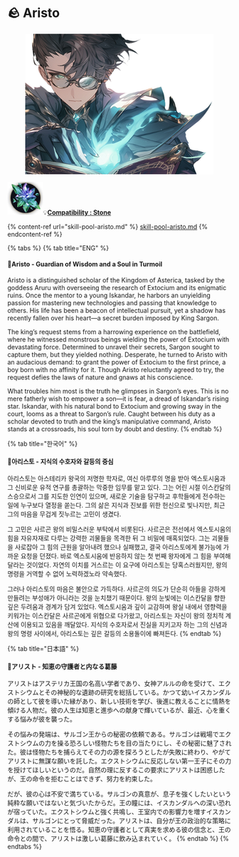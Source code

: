 # 🪨 Aristo

<figure><img src="../../../../.gitbook/assets/Hero_Aristo002.png" alt=""><figcaption></figcaption></figure>

![](../../../../.gitbook/assets/Icon_Property_Stone.png)💡[**Compatibility : S**](../../stats/elemental-bonus-damage.md)[**tone**](../../stats/elemental-bonus-damage.md)

{% content-ref url="skill-pool-aristo.md" %}
[skill-pool-aristo.md](skill-pool-aristo.md)
{% endcontent-ref %}

{% tabs %}
{% tab title="ENG" %}
#### 📒Aristo - Guardian of Wisdom and a Soul in Turmoil

Aristo is a distinguished scholar of the Kingdom of Asterica, tasked by the goddess Aruru with overseeing the research of Extocium and its enigmatic ruins. Once the mentor to a young Iskandar, he harbors an unyielding passion for mastering new technologies and passing that knowledge to others. His life has been a beacon of intellectual pursuit, yet a shadow has recently fallen over his heart—a secret burden imposed by King Sargon.

The king’s request stems from a harrowing experience on the battlefield, where he witnessed monstrous beings wielding the power of Extocium with devastating force. Determined to unravel their secrets, Sargon sought to capture them, but they yielded nothing. Desperate, he turned to Aristo with an audacious demand: to grant the power of Extocium to the first prince, a boy born with no affinity for it. Though Aristo reluctantly agreed to try, the request defies the laws of nature and gnaws at his conscience.

What troubles him most is the truth he glimpses in Sargon’s eyes. This is no mere fatherly wish to empower a son—it is fear, a dread of Iskandar’s rising star. Iskandar, with his natural bond to Extocium and growing sway in the court, looms as a threat to Sargon’s rule. Caught between his duty as a scholar devoted to truth and the king’s manipulative command, Aristo stands at a crossroads, his soul torn by doubt and destiny.
{% endtab %}

{% tab title="한국어" %}
#### 📒아리스토 - 지식의 수호자와 갈등의 중심

아리스토는 아스테리카 왕국의 저명한 학자로, 여신 아루루의 명을 받아 엑스토시움과 그 신비로운 유적 연구를 총괄하는 막중한 임무를 맡고 있다. 그는 어린 시절 이스칸달의 스승으로서 그를 지도한 인연이 있으며, 새로운 기술을 탐구하고 후학들에게 전수하는 일에 누구보다 열정을 쏟는다. 그의 삶은 지식과 진보를 위한 헌신으로 빛나지만, 최근 그의 마음을 무겁게 짓누르는 고민이 생겼다.

그 고민은 사르곤 왕의 비밀스러운 부탁에서 비롯된다. 사르곤은 전선에서 엑스토시움의 힘을 자유자재로 다루는 강력한 괴물들을 목격한 뒤 그 비밀에 매혹되었다. 그는 괴물들을 사로잡아 그 힘의 근원을 알아내려 했으나 실패했고, 결국 아리스토에게 불가능에 가까운 요청을 던졌다. 바로 엑스토시움에 반응하지 않는 첫 번째 왕자에게 그 힘을 부여해 달라는 것이었다. 자연의 이치를 거스르는 이 요구에 아리스토는 당혹스러웠지만, 왕의 명령을 거역할 수 없어 노력하겠노라 약속했다.

그러나 아리스토의 마음은 불안으로 가득하다. 사르곤의 의도가 단순히 아들을 강하게 만들려는 부성애가 아니라는 것을 눈치챘기 때문이다. 왕의 눈빛에는 이스칸달을 향한 깊은 두려움과 경계가 담겨 있었다. 엑스토시움과 깊이 교감하며 왕실 내에서 영향력을 키워가는 이스칸달은 사르곤에게 위협으로 다가왔고, 아리스토는 자신이 왕의 정치적 계산에 이용되고 있음을 깨달았다. 지식의 수호자로서 진실을 지키고자 하는 그의 신념과 왕의 명령 사이에서, 아리스토는 깊은 갈등의 소용돌이에 빠져든다.
{% endtab %}

{% tab title="日本語" %}
#### 📒アリスト - 知恵の守護者と内なる葛藤

アリストはアステリカ王国の名高い学者であり、女神アルルの命を受けて、エクストシウムとその神秘的な遺跡の研究を総括している。かつて幼いイスカンダルの師として彼を導いた縁があり、新しい技術を学び、後進に教えることに情熱を傾ける人物だ。彼の人生は知恵と進歩への献身で輝いているが、最近、心を重くする悩みが彼を襲った。

その悩みの発端は、サルゴン王からの秘密の依頼である。サルゴンは戦場でエクストシウムの力を操る恐ろしい怪物たちを目の当たりにし、その秘密に魅了された。彼は怪物たちを捕らえてその力の源を探ろうとしたが失敗に終わり、やがてアリストに無謀な願いを託した。エクストシウムに反応しない第一王子にその力を授けてほしいというのだ。自然の理に反するこの要求にアリストは困惑したが、王の命令を拒むことはできず、努力を約束した。

だが、彼の心は不安で満ちている。サルゴンの真意が、息子を強くしたいという純粋な願いではないと気づいたからだ。王の瞳には、イスカンダルへの深い恐れが宿っていた。エクストシウムと強く共鳴し、王室内での影響力を増すイスカンダルは、サルゴンにとって脅威だった。アリストは、自分が王の政治的な策略に利用されていることを悟る。知恵の守護者として真実を求める彼の信念と、王の命令との間で、アリストは激しい葛藤に飲み込まれていく。
{% endtab %}
{% endtabs %}
